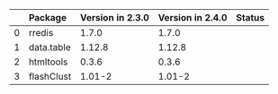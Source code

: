 <!-- markdown-link-check-disable -->

|    | Package    | Version in 2.3.0   | Version in 2.4.0   | Status   |
|---:|:-----------|:-------------------|:-------------------|:---------|
|  0 | rredis     | 1.7.0              | 1.7.0              |          |
|  1 | data.table | 1.12.8             | 1.12.8             |          |
|  2 | htmltools  | 0.3.6              | 0.3.6              |          |
|  3 | flashClust | 1.01-2             | 1.01-2             |          |